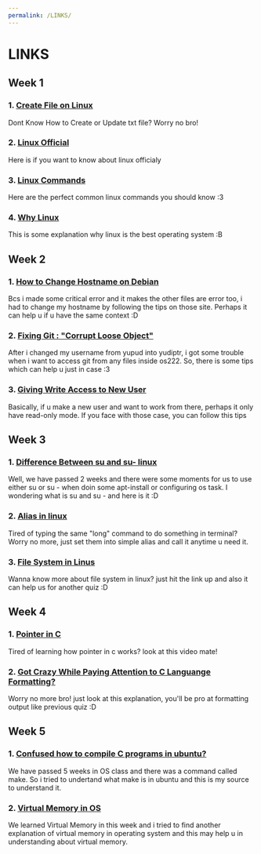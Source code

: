 ```yaml
---
permalink: /LINKS/
---
```


# LINKS

## Week 1
### 1. [Create File on Linux](https://phoenixnap.com/kb/how-to-create-a-file-in-linux)
Dont Know How to Create or Update txt file? Worry no bro!

### 2. [Linux Official](https://www.linux.org/)
Here is if you want to know about linux officialy

### 3. [Linux Commands](https://www.digitalocean.com/community/tutorials/linux-commands)
Here are the perfect common linux commands you should know :3

### 4. [Why Linux](ristek.link/why-linux)
This is some explanation why linux is the best operating system :B

## Week 2
### 1. [How to Change Hostname on Debian](https://phoenixnap.com/kb/ubuntu-20-04-change-hostname)
Bcs i made some critical error and it makes the other files are error too, i had to change my hostname by following the tips on those site. Perhaps it can help u if u have the same context :D

### 2. [Fixing Git : "Corrupt Loose Object"](https://stackoverflow.com/questions/4254389/git-corrupt-loose-object)
After i changed my username from yupud into yudiptr, i got some trouble when i want to access git from any files inside os222. So, there is some tips which can help u just in case :3

### 3. [Giving Write Access to New User](https://askubuntu.com/questions/402980/give-user-write-access-to-folder)
Basically, if u make a new user and want to work from there, perhaps it only have read-only mode. If you face with those case, you can follow this tips

## Week 3
### 1. [Difference Between su and su- linux](https://www.tecmint.com/difference-between-su-and-su-commands-in-linux/)
Well, we have passed 2 weeks and there were some moments for us to use either su or su - when doin some apt-install or configuring os task. I wondering what is su and su - and here is it :D

### 2. [Alias in linux](https://phoenixnap.com/kb/linux-alias-command#:~:text=In%20Linux%2C%20an%20alias%20is,and%20avoiding%20potential%20spelling%20errors.)
Tired of typing the same "long" command to do something in terminal? Worry no more, just set them into simple alias and call it anytime u need it.

### 3. [File System in Linus](https://opensource.com/life/16/10/introduction-linux-filesystems)
Wanna know more about file system in linux? just hit the link up and also it can help us for another quiz :D

## Week 4
### 1. [Pointer in C](https://www.youtube.com/watch?v=2ybLD6_2gKM)
Tired of learning how pointer in c works? look at this video mate!

### 2. [Got Crazy While Paying Attention to C Languange Formatting?](https://www.cs.fsu.edu/~myers/c++/notes/c_io.html)
Worry no more bro! just look at this explanation, you'll be pro at formatting output like previous quiz :D

## Week 5
### 1. [Confused how to compile C programs in ubuntu?](https://www.javatpoint.com/linux-make-command)
We have passed 5 weeks in OS class and there was a command called make. So i tried to undertand what make is in ubuntu and this is my source to understand it.

### 2. [Virtual Memory in OS](https://www.techtarget.com/searchstorage/definition/virtual-memory#:~:text=Virtual%20memory%20is%20a%20common,(RAM)%20to%20disk%20storage.)
We learned Virtual Memory in this week and i tried to find another explanation of virtual memory in operating system and this may help u in understanding about virtual memory.
